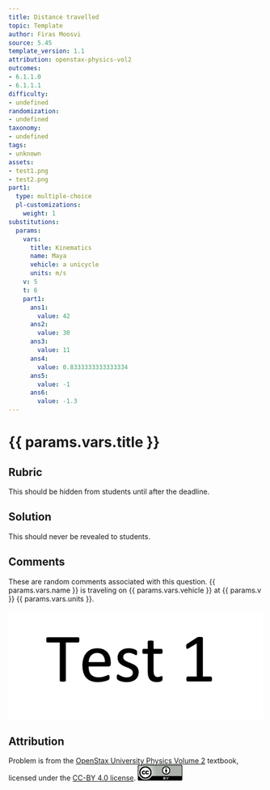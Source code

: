 ```yaml
---
title: Distance travelled
topic: Template
author: Firas Moosvi
source: 5.45
template_version: 1.1
attribution: openstax-physics-vol2
outcomes:
- 6.1.1.0
- 6.1.1.1
difficulty:
- undefined
randomization:
- undefined
taxonomy:
- undefined
tags:
- unknown
assets:
- test1.png
- test2.png
part1:
  type: multiple-choice
  pl-customizations:
    weight: 1
substitutions:
  params:
    vars:
      title: Kinematics
      name: Maya
      vehicle: a unicycle
      units: m/s
    v: 5
    t: 6
    part1:
      ans1:
        value: 42
      ans2:
        value: 30
      ans3:
        value: 11
      ans4:
        value: 0.8333333333333334
      ans5:
        value: -1
      ans6:
        value: -1.3
---
```

# {{ params.vars.title }}
## Rubric

This should be hidden from students until after the deadline.
## Solution

This should never be revealed to students.
## Comments

These are random comments associated with this question.
{{ params.vars.name }} is traveling on {{ params.vars.vehicle }} at {{ params.v }} {{ params.vars.units }}.

<img src="test1.png">

## Attribution

Problem is from the [OpenStax University Physics Volume 2](https://openstax.org/details/books/university-physics-volume-2) textbook, licensed under the [CC-BY 4.0 license](https://creativecommons.org/licenses/by/4.0/).
![Image representing the Creative Commons 4.0 BY license.](https://raw.githubusercontent.com/firasm/bits/master/by.png)
